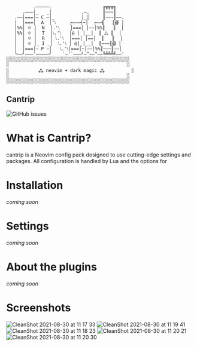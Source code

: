 ```
          .―――――.                   ╔╦╦╦╗   
      .―――│_   _│           .―.     ║~~~║   
   .――│===│― C ―│_          │_│     ║~~~║――.
   │  │===│  A  │'⧹     ┌―――┤~│  ┌――╢   ║∰ │
   │%%│ ⟐ │  N  │.'⧹    │===│ │――│%%║   ║  │
   │%%│ ⟐ │  T  │⧹.'⧹   │⦑⦒ │ │__│  ║ ⧊ ║  │
   │  │ ⟐ │  R  │ ⧹.'⧹  │===│ │==│  ║   ║  │
   │  │ ⟐ │_ I _│  ⧹.'⧹ │ ⦑⦒│_│__│  ║~~~║∰ │
   │  │===│― P ―│   ⧹.'⧹│===│~│――│%%║~~~║――│
   ╰――╯―――'―――――╯    `―'`―――╯―^――^――╚╩╩╩╝――'
░░░░░░░░░░░░░░░░░░░░░░░░░░░░░░░░░░░░░░░░░░░░░░
░                                            ░
░           ⁂ neovim + dark magic ⁂          ░
░                                            ░
░░░░░░░░░░░░░░░░░░░░░░░░░░░░░░░░░░░░░░░░░░░░░░
```

Cantrip
---

![GitHub issues](https://img.shields.io/github/issues-raw/wuz/cantrip)

# What is Cantrip?

cantrip is a Neovim config pack designed to use cutting-edge settings and packages. 
All configuration is handled by Lua and the options for

# Installation

_coming soon_

# Settings

_coming soon_

# About the plugins

_coming soon_

# Screenshots

![CleanShot 2021-08-30 at 11 17 33](https://user-images.githubusercontent.com/2363236/131362648-2095a44d-3e13-420b-ab98-cb02369aa4ee.png)
![CleanShot 2021-08-30 at 11 19 41](https://user-images.githubusercontent.com/2363236/131362901-624028c3-8e86-4c8e-b7b5-98be83786730.png)
![CleanShot 2021-08-30 at 11 18 23](https://user-images.githubusercontent.com/2363236/131362906-02a06578-831c-45ad-a332-52985ee15361.png)
![CleanShot 2021-08-30 at 11 20 21](https://user-images.githubusercontent.com/2363236/131362975-9ac325d5-a15f-4bb3-adf9-61b29b38ab6b.png)
![CleanShot 2021-08-30 at 11 20 30](https://user-images.githubusercontent.com/2363236/131362991-79caf5fe-ead2-4a6d-ac38-b3d25e2f32b1.png)
